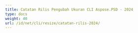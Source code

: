 ```yaml
---
title: Catatan Rilis Pengubah Ukuran CLI Aspose.PSD - 2024
type: docs
weight: 40
url: /id/net/cli/resize/catatan-rilis-2024/
---
```

